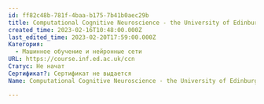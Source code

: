 ```yaml
---
id: ff82c48b-781f-4baa-b175-7b41b0aec29b
title: Computational Cognitive Neuroscience - the University of Edinburgh
created_time: 2023-02-16T10:48:00.000Z
last_edited_time: 2023-02-20T17:59:00.000Z
Категория:
  - Машинное обучение и нейронные сети
URL: https://course.inf.ed.ac.uk/ccn
Статус: Не начат
Сертификат?: Сертификат не выдается
Name: Computational Cognitive Neuroscience - the University of Edinburgh

---
```

